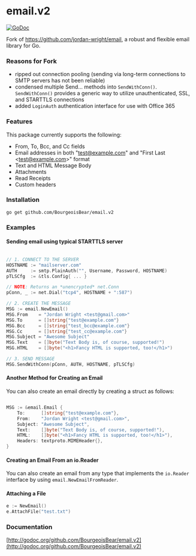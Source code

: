 # email.v2

[![GoDoc](https://godoc.org/github.com/BourgeoisBear/email,v2?status.svg)](https://godoc.org/github.com/BourgeoisBear/email,v2)

Fork of https://github.com/jordan-wright/email, a robust and flexible email library for Go.

### Reasons for Fork

- ripped out connection pooling (sending via long-term connections to SMTP servers has not been reliable)
- condensed multiple Send... methods into `SendWithConn()`.  `SendWithConn()` provides a generic way to utilize unauthenticated, SSL, and STARTTLS connections
- added `LoginAuth` authentication interface for use with Office 365

### Features

This package currently supports the following:

*  From, To, Bcc, and Cc fields
*  Email addresses in both "test@example.com" and "First Last &lt;test@example.com&gt;" format
*  Text and HTML Message Body
*  Attachments
*  Read Receipts
*  Custom headers

### Installation

```go get github.com/BourgeoisBear/email.v2```

### Examples

#### Sending email using typical STARTTLS server

```go

// 1. CONNECT TO THE SERVER
HOSTNAME := "mailserver.com"
AUTH     := smtp.PlainAuth("", Username, Password, HOSTNAME)
pTLSCfg  := &tls.Config{ ... }

// NOTE: Returns an *unencrypted* net.Conn
pConn, _ := net.Dial("tcp4", HOSTNAME + ":587")

// 2. CREATE THE MESSAGE
MSG := email.NewEmail()
MSG.From    = "Jordan Wright <test@gmail.com>"
MSG.To      = []string{"test@example.com"}
MSG.Bcc     = []string{"test_bcc@example.com"}
MSG.Cc      = []string{"test_cc@example.com"}
MSG.Subject = "Awesome Subject"
MSG.Text    = []byte("Text Body is, of course, supported!")
MSG.HTML    = []byte("<h1>Fancy HTML is supported, too!</h1>")

// 3. SEND MESSAGE
MSG.SendWithConn(pConn, AUTH, HOSTNAME, pTLSCfg)

```

#### Another Method for Creating an Email

You can also create an email directly by creating a struct as follows:

```go

MSG := &email.Email {
	To:      []string{"test@example.com"},
	From:    "Jordan Wright <test@gmail.com>",
	Subject: "Awesome Subject",
	Text:    []byte("Text Body is, of course, supported!"),
	HTML:    []byte("<h1>Fancy HTML is supported, too!</h1>"),
	Headers: textproto.MIMEHeader{},
}

```

#### Creating an Email From an io.Reader

You can also create an email from any type that implements the `io.Reader` interface by using `email.NewEmailFromReader`.

#### Attaching a File

```go
e := NewEmail()
e.AttachFile("test.txt")
```

### Documentation

[http://godoc.org/github.com/BourgeoisBear/email.v2](http://godoc.org/github.com/BourgeoisBear/email.v2)
